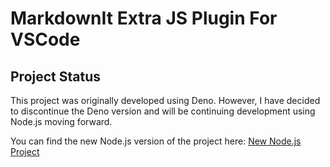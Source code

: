 # MarkdownIt Extra JS Plugin For VSCode

## Project Status

This project was originally developed using Deno. However, I have decided to discontinue the Deno version and will be continuing development using Node.js moving forward.

You can find the new Node.js version of the project here: [New Node.js Project](https://github.com/morish000/markdown-it-extrajs/tree/main/vscode-markdown-extrajs)
